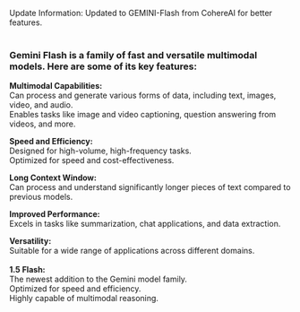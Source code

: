Update Information:
Updated to GEMINI-Flash from CohereAI for better features.<br><br>
<h3><strong>Gemini Flash is a family of fast and versatile multimodal models. Here are some of its key features:<br></strong></h3>
<strong>Multimodal Capabilities:<br></strong>
Can process and generate various forms of data, including text, images, video, and audio.<br>
Enables tasks like image and video captioning, question answering from videos, and more.<br>

<strong>Speed and Efficiency:<br></strong>
Designed for high-volume, high-frequency tasks.<br>
Optimized for speed and cost-effectiveness.<br>

<strong>Long Context Window:<br></strong>
Can process and understand significantly longer pieces of text compared to previous models.<br>

<strong>Improved Performance:<br></strong>
Excels in tasks like summarization, chat applications, and data extraction.<br>

<strong>Versatility:<br></strong>
Suitable for a wide range of applications across different domains.<br><br>
<strong>1.5 Flash:<br></strong>
The newest addition to the Gemini model family.<br>
Optimized for speed and efficiency.<br>
Highly capable of multimodal reasoning.<br>
